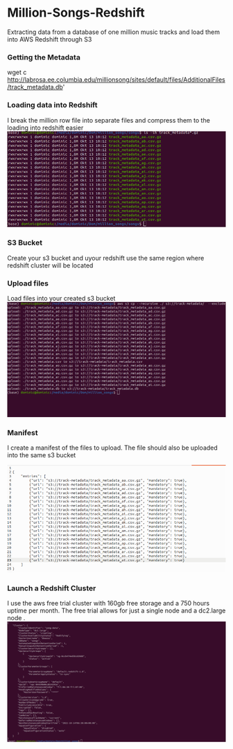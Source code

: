 # Million-Songs-Redshift
 Extracting data from a database of one million music tracks and load them into AWS Redshift  through S3 

### Getting the Metadata
wget c http://labrosa.ee.columbia.edu/millionsong/sites/default/files/AdditionalFiles/track_metadata.db'

### Loading data into Redshift

I break the  million row file into separate files and compress them to the loading into redshift easier ![](https://github.com/d-owusu/Million-Songs-Redshift/blob/main/pictures/ksnip_20221013-102407.png)


### S3 Bucket
Create your s3 bucket and uyour redshift use the same region where redshift cluster will be located

### Upload files
Load files into your created s3 bucket
![](https://github.com/d-owusu/Million-Songs-Redshift/blob/main/pictures/ksnip_20221012-104051.png)

### Manifest
I create a manifest of the files to upload. The file should also be uploaded into the same s3 bucket

![](https://github.com/d-owusu/Million-Songs-Redshift/blob/main/pictures/ksnip_20221013-121659.png)

### Launch a Redshift Cluster
I use the aws free trial cluster  with 160gb free storage and a 750 hours uptime per month. The free trial allows for just a single node and a dc2.large node .
![](https://github.com/d-owusu/Million-Songs-Redshift/blob/main/pictures/ksnip_20221012-121724.png)
